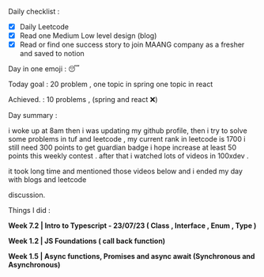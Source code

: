 Daily checklist : 

- [x]  Daily Leetcode
- [x]  Read one Medium Low level design (blog)
- [x]  Read or find one success story to join MAANG company as a fresher and saved to notion

Day in one emoji : 😴

Today goal :  20 problem , one topic in spring one topic in react

Achieved.   : 10 problems  , (spring and react ❌)

Day summary : 

i woke up at 8am  then i was updating my github profile, then i try to solve some problems in tuf and leetcode , my current rank in leetcode is 1700 i still need 300 points to get guardian badge i hope increase at least 50 points this weekly contest . after that i watched lots of videos in 100xdev .

it took long time and mentioned those videos below  and i ended my day with blogs and leetcode 

discussion.  

Things I did :

**Week 7.2 | Intro to Typescript - 23/07/23 ( Class , Interface , Enum , Type )**

**Week 1.2 | JS Foundations ( call back function)**

**Week 1.5 | Async functions, Promises and async await (Synchronous and Asynchronous)**